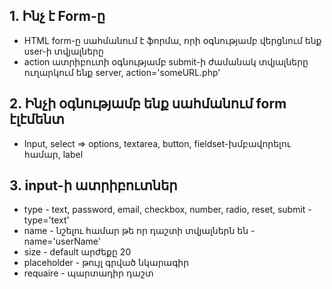 ## 1. Ինչ է Form-ը

- HTML form-ը սահմանում է ֆորմա, որի օգնությամբ վերցնում ենք user-ի տվյալները
- action ատրիբուտի օգնությամբ submit-ի ժամանակ տվյալները ուղարկում ենք server, action='someURL.php'

## 2. Ինչի օգնությամբ ենք սահմանում form էլէմենտ

- Input, select => options, textarea, button, fieldset-խմբավորելու համար, label

## 3. input-ի ատրիբուտներ

- type - text, password, email, checkbox, number, radio, reset, submit - type='text'
- name - նշելու համար թե որ դաշտի տվյալներն են - name='userName'
- size - default արժեքը 20
- placeholder - թույլ գրված նկարագիր
- requaire - պարտադիր դաշտ

